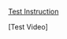[Test Instruction](https://github.com/franfafdaf/IAC_23autumn_Group17-Coursework?tab=readme-ov-file#test-instructions)

[Test Video]